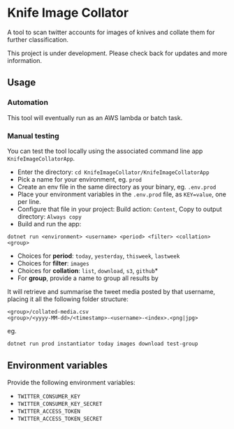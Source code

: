# Knife Image Collator

A tool to scan twitter accounts for images of knives and collate them for further classification.

This project is under development. Please check back for updates and more information.

## Usage

### Automation

This tool will eventually run as an AWS lambda or batch task.

### Manual testing

You can test the tool locally using the associated command line app `KnifeImageCollatorApp`.

* Enter the directory: `cd KnifeImageCollator/KnifeImageCollatorApp`
* Pick a name for your environment, eg. `prod`
* Create an env file in the same directory as your binary, eg. `.env.prod`
* Place your environment variables in the `.env.prod` file, as `KEY=value`, one per line.
* Configure that file in your project: Build action: `Content`, Copy to output directory: `Always copy`
* Build and run the app:

```
dotnet run <environment> <username> <period> <filter> <collation> <group>
```

* Choices for **period**: `today`, `yesterday`, `thisweek`, `lastweek`
* Choices for **filter**: `images`
* Choices for **collation**: `list`, `download`, `s3`, `github`*
* For **group**, provide a name to group all results by

It will retrieve and summarise the tweet media posted by that username, placing it all the following folder structure:

```
<group>/collated-media.csv
<group>/<yyyy-MM-dd>/<timestamp>-<username>-<index>.<png|jpg>
```

eg.

```bash
dotnet run prod instantiator today images download test-group
```

## Environment variables

Provide the following environment variables:

* `TWITTER_CONSUMER_KEY`
* `TWITTER_CONSUMER_KEY_SECRET`
* `TWITTER_ACCESS_TOKEN`
* `TWITTER_ACCESS_TOKEN_SECRET`

